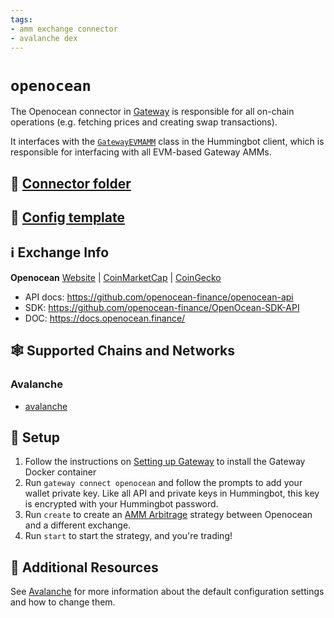 ```yaml
---
tags:
- amm exchange connector
- avalanche dex
---
```


# `openocean`

The Openocean connector in [Gateway](/gateway) is responsible for all on-chain operations (e.g. fetching prices and creating swap transactions).

It interfaces with the [`GatewayEVMAMM`](https://github.com/hummingbot/hummingbot/blob/master/hummingbot/connector/gateway_EVM_AMM.py) class in the Hummingbot client, which is responsible for interfacing with all EVM-based Gateway AMMs.

## 📁 [Connector folder](https://github.com/hummingbot/hummingbot/tree/master/gateway/src/connectors/openocean)

## 📁 [Config template](https://github.com/hummingbot/hummingbot/blob/master/gateway/src/templates/openocean.yml)

## ℹ️ Exchange Info

**Openocean**
[Website](https://openocean.finance/) | [CoinMarketCap](https://coinmarketcap.com/exchanges/openocean/) | [CoinGecko](https://www.coingecko.com/en/exchanges/openocean_finance)

* API docs: <https://github.com/openocean-finance/openocean-api>
* SDK: <https://github.com/openocean-finance/OpenOcean-SDK-API>
* DOC: <https://docs.openocean.finance/>

## 🕸️ Supported Chains and Networks

### Avalanche
* [avalanche](/gateway/chains/ethereum/#avalanche-mainnet)

## 🔑 Setup

1. Follow the instructions on [Setting up Gateway](/gateway/setup) to install the Gateway Docker container
2. Run `gateway connect openocean` and follow the prompts to add your wallet private key. Like all API and private keys in Hummingbot, this key is encrypted with your Hummingbot password.
3. Run `create` to create an [AMM Arbitrage](/strategies/amm-arbitrage/) strategy between Openocean and a different exchange.
4. Run `start` to start the strategy, and you're trading!

## 📘 Additional Resources

See [Avalanche](/gateway/chains/ethereum/#avalanche) for more information about the default configuration settings and how to change them.
